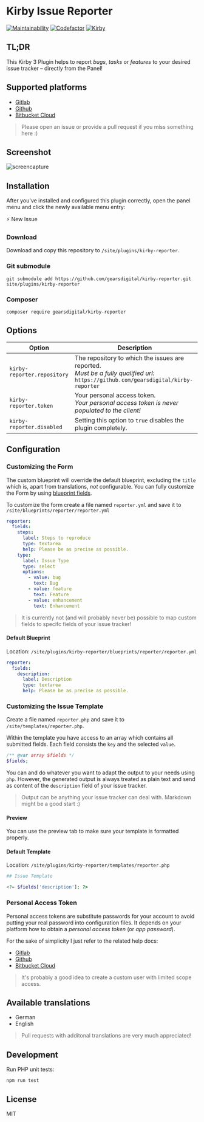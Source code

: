 # Kirby Issue Reporter
[![Maintainability](https://img.shields.io/codeclimate/maintainability/gearsdigital/kirby-reporter.svg)](https://codeclimate.com/github/gearsdigital/kirby-reporter)
[![Codefactor](https://img.shields.io/codefactor/grade/github/gearsdigital/kirby-reporter.svg)](https://www.codefactor.io/repository/github/gearsdigital/kirby-reporter)
[![Kirby](https://img.shields.io/badge/kirby-3-brightgreen.svg)](https://getkirby.com/)

## TL;DR

This Kirby 3 Plugin helps to report *bugs*, *tasks* or *features* to your desired issue tracker – directly from the Panel!

## Supported platforms

- [Gitlab](https://gitlab.com)
- [Github](https://github.com)
- [Bitbucket Cloud](https://bitbucket.org)

> Please open an issue or provide a pull request if you miss something here :)

## Screenshot

![screencapture](https://user-images.githubusercontent.com/965069/60726156-2c803f80-9f3b-11e9-97f8-43b5b71689ab.gif)

## Installation

After you've installed and configured this plugin correctly, open the panel menu and click the newly available menu entry:

⚡ New Issue

### Download

Download and copy this repository to `/site/plugins/kirby-reporter`.

### Git submodule

```
git submodule add https://github.com/gearsdigital/kirby-reporter.git site/plugins/kirby-reporter
```

### Composer

```
composer require gearsdigital/kirby-reporter
```

## Options

| Option | Description |
| --- | --- |
| `kirby-reporter.repository` | The repository to which the issues are reported.<br>*Must be a fully qualified url:* `https://github.com/gearsdigital/kirby-reporter`|
| `kirby-reporter.token` | Your personal access token.<br>*Your personal access token is never populated to the client!* |
| `kirby-reporter.disabled` | Setting this option to `true` disables the plugin completely. |

## Configuration

### Customizing the Form

The custom blueprint will override the default blueprint, excluding the `title` which is, apart from translations, _not_ configurable. You can fully customize the Form by using [blueprint fields](https://getkirby.com/docs/guide/blueprints/fields).

To customize the form create a file named `reporter.yml` and save it to `/site/blueprints/reporter/reporter.yml`

```yml
reporter:
  fields:
    steps:
      label: Steps to reproduce
      type: textarea
      help: Please be as precise as possible.
    type:
      label: Issue Type
      type: select
      options:
        - value: bug
          text: Bug
        - value: feature
          text: Feature
        - value: enhancement
          text: Enhancement
```

> It is currently not (and will probably never be) possible to map custom fields to specifc fields of your issue tracker!

#### Default Blueprint

Location: `/site/plugins/kirby-reporter/blueprints/reporter/reporter.yml`

```yml
reporter:
  fields:
    description:
      label: Description
      type: textarea
      help: Please be as precise as possible.
```

### Customizing the Issue Template

Create a file named `reporter.php` and save it to `/site/templates/reporter.php`.

Within the template you have access to an array which contains all submitted fields. Each field consists the `key` and the selected `value`.

```php
/** @var array $fields */
$fields;
```

You can and do whatever you want to adapt the output to your needs using `php`. However, the generated output is always treated as plain text and send as content of the `description` field of your issue tracker.

> Output can be anything your issue tracker can deal with. Markdown might be a good start :)

#### Preview

You can use the preview tab to make sure your template is formatted properly.

#### Default Template

Location: `/site/plugins/kirby-reporter/templates/reporter.php`

```php
## Issue Template

<?= $fields['description']; ?>
```

### Personal Access Token

Personal access tokens are substitute passwords for your account to avoid putting your real password into configuration files. It depends on your platform how to obtain a *personal access token* (or *app password*).

For the sake of simplicity I just refer to the related help docs:

- [Gitlab](https://docs.gitlab.com/ee/user/profile/personal_access_tokens.html)
- [Github](https://help.github.com/en/articles/creating-a-personal-access-token-for-the-command-line)
- [Bitbucket Cloud](https://confluence.atlassian.com/bitbucket/app-passwords-828781300.html)

> It's probably a good idea to create a custom user with limited scope access.

## Available translations

- German
- English

> Pull requests with additonal translations are very much appreciated!

## Development

Run PHP unit tests:
```
npm run test
```

## License

MIT
